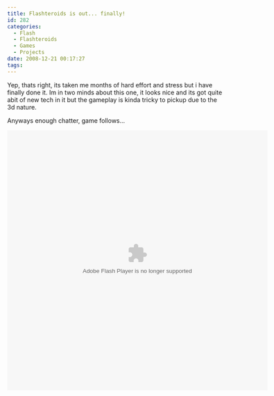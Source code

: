 ```yaml
---
title: Flashteroids is out... finally!
id: 282
categories:
  - Flash
  - Flashteroids
  - Games
  - Projects
date: 2008-12-21 00:17:27
tags:
---
```


Yep, thats right, its taken me months of hard effort and stress but i have finally done it. Im in two minds about this one, it looks nice and its got quite abit of new tech in it but the gameplay is kinda tricky to pickup due to the 3d nature.

<!--more-->

Anyways enough chatter, game follows...

<object width="600" height="600" data="https://www.mikecann.co.uk/projects/flashteroids/Flashteroids3D.swf" type="application/x-shockwave-flash"><param name="name" value="Flashteroids3D" /><param name="src" value="https://www.mikecann.co.uk/projects/flashteroids/Flashteroids3D.swf" /><param name="bgcolor" value="#ffffff" /></object>